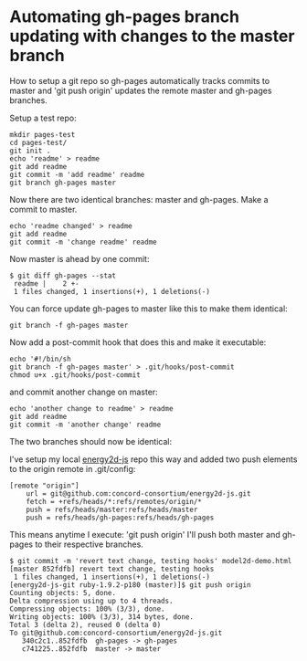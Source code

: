 Automating gh-pages branch updating with changes to the master branch
================

How to setup a git repo so gh-pages automatically tracks commits to master and 'git push origin' updates the remote master and gh-pages branches.

Setup a test repo:

    mkdir pages-test
    cd pages-test/
    git init .
    echo 'readme' > readme
    git add readme
    git commit -m 'add readme' readme
    git branch gh-pages master

Now there are two identical branches: master and gh-pages. Make a commit to master.

    echo 'readme changed' > readme
    git add readme
    git commit -m 'change readme' readme

Now master is ahead by one commit:

    $ git diff gh-pages --stat
     readme |    2 +-
     1 files changed, 1 insertions(+), 1 deletions(-)

You can force update gh-pages to master like this to make them identical:

    git branch -f gh-pages master

Now add a post-commit hook that does this and make it executable:

    echo '#!/bin/sh
    git branch -f gh-pages master' > .git/hooks/post-commit
    chmod u+x .git/hooks/post-commit

and commit another change on master:

    echo 'another change to readme' > readme
    git add readme
    git commit -m 'another change' readme

The two branches should now be identical:

I've setup my local [energy2d-js](https://github.com/concord-consortium/energy2d-js) repo this way and added two push elements to the origin remote in .git/config:

    [remote "origin"]
        url = git@github.com:concord-consortium/energy2d-js.git
        fetch = +refs/heads/*:refs/remotes/origin/*
        push = refs/heads/master:refs/heads/master
        push = refs/heads/gh-pages:refs/heads/gh-pages

This means anytime I execute: 'git push origin' I'll push both master and gh-pages to their respective branches.

    $ git commit -m 'revert text change, testing hooks' model2d-demo.html
    [master 852fdfb] revert text change, testing hooks
     1 files changed, 1 insertions(+), 1 deletions(-)
    [energy2d-js-git ruby-1.9.2-p180 (master)]$ git push origin
    Counting objects: 5, done.
    Delta compression using up to 4 threads.
    Compressing objects: 100% (3/3), done.
    Writing objects: 100% (3/3), 314 bytes, done.
    Total 3 (delta 2), reused 0 (delta 0)
    To git@github.com:concord-consortium/energy2d-js.git
       340c2c1..852fdfb  gh-pages -> gh-pages
       c741225..852fdfb  master -> master
